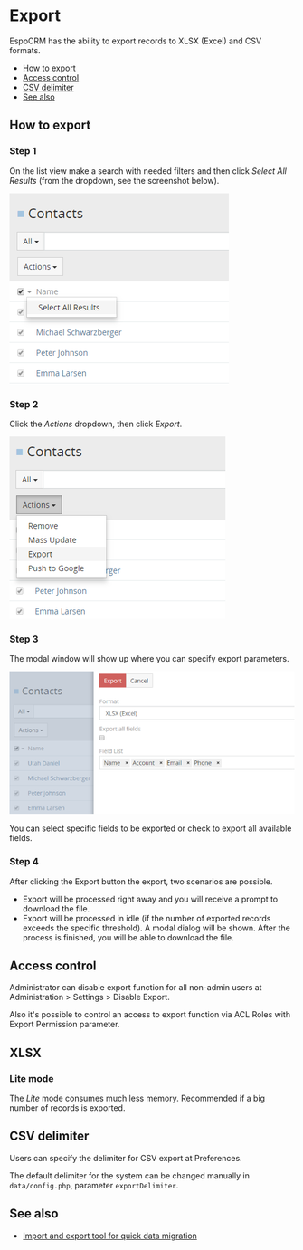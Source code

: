 # Export

EspoCRM has the ability to export records to XLSX (Excel) and CSV formats.

* [How to export](#how-to-export)
* [Access control](#access-control)
* [CSV delimiter](#csv-delimiter)
* [See also](#see-also)

## How to export

### Step 1

On the list view make a search with needed filters and then click *Select All Results* (from the dropdown, see the screenshot below).

![Select all results](https://raw.githubusercontent.com/espocrm/documentation/master/docs/_static/images/user-guide/export/export-1.png)

### Step 2

Click the *Actions* dropdown, then click *Export*.

![Click Export action](https://raw.githubusercontent.com/espocrm/documentation/master/docs/_static/images/user-guide/export/export-2.png)

### Step 3

The modal window will show up where you can specify export parameters.

![Click Export action](https://raw.githubusercontent.com/espocrm/documentation/master/docs/_static/images/user-guide/export/export-3.png)

You can select specific fields to be exported or check to export all available fields.

### Step 4

After clicking the Export button the export, two scenarios are possible.

* Export will be processed right away and you will receive a prompt to download the file.
* Export will be processed in idle (if the number of exported records exceeds the specific threshold). A modal dialog will be shown. After the process is finished, you will be able to download the file.

## Access control

Administrator can disable export function for all non-admin users at Administration > Settings > Disable Export.

Also it's possible to control an access to export function via ACL Roles with Export Permission parameter.

## XLSX

### Lite mode

The *Lite* mode consumes much less memory. Recommended if a big number of records is exported.

## CSV delimiter

Users can specify the delimiter for CSV export at Preferences.

The default delimiter for the system can be changed manually in `data/config.php`, parameter `exportDelimiter`.

## See also

* [Import and export tool for quick data migration](https://www.espocrm.com/tips/import-export/)
